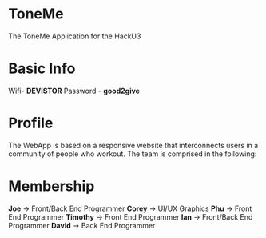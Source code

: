 # ToneMe
The ToneMe Application for the HackU3

Basic Info
==========
Wifi- <b>DEVISTOR</b>
Password - <b>good2give</b>


Profile
=======
The WebApp is based on a responsive website that interconnects users in a community of people who workout. The team is comprised in the following:

Membership
==========
<b>Joe</b> -> Front/Back End Programmer
<b>Corey</b> -> UI/UX Graphics
<b>Phu</b> -> Front End Programmer
<b>Timothy</b> -> Front End Programmer
<b>Ian</b> -> Front/Back End Programmer
<b>David</b> -> Back End Programmer


